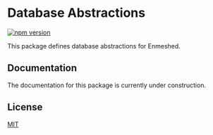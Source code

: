 # Database Abstractions

[![npm version](https://badge.fury.io/js/@js-soft%2fdb-abstractions.svg)](https://www.npmjs.com/package/@js-soft/docdb-access-abstractions)

This package defines database abstractions for Enmeshed.

## Documentation

The documentation for this package is currently under construction.

## License

[MIT](LICENSE)
